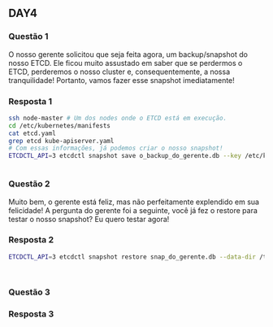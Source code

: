 ## DAY4

### Questão 1
O nosso gerente solicitou que seja feita agora, um backup/snapshot do nosso ETCD. Ele ficou muito assustado em saber que se perdermos o ETCD, perderemos o nosso cluster e, consequentemente, a nossa tranquilidade! Portanto, vamos fazer esse snapshot imediatamente!

### Resposta 1

```bash
ssh node-master # Um dos nodes onde o ETCD está em execução.
cd /etc/kubernetes/manifests
cat etcd.yaml
grep etcd kube-apiserver.yaml
# Com essas informações, já podemos criar o nosso snapshot!
ETCDCTL_API=3 etcdctl snapshot save o_backup_do_gerente.db --key /etc/kubernetes/pki/apiserver-etcd-client.key --cacert /etc/kubernetes/pki/etcd/ca.crt --cert /etc/kubernetes/pki/apiserver-etcd-client.crt
```

```yaml
```

### Questão 2

Muito bem, o gerente está feliz, mas não perfeitamente explendido em sua felicidade! A pergunta do gerente foi a seguinte, você já fez o restore para testar o nosso snapshot? Eu quero testar agora!

### Resposta 2
```bash
ETCDCTL_API=3 etcdctl snapshot restore snap_do_gerente.db --data-dir /tmp/etcd-test
```

```bash
```
```bash
```

### Questão 3

### Resposta 3

```bash
```
